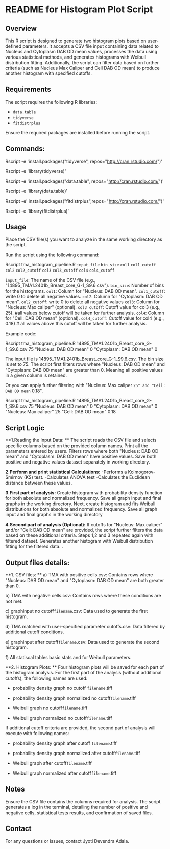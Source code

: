 # README for Histogram Plot Script

## Overview

This R script is designed to generate two histogram plots based on user-defined parameters. It accepts a CSV file input containing data related to Nucleus and Cytoplasm DAB OD mean values, processes the data using various statistical methods, and generates histograms with Weibull distribution fitting. Additionally, the script can filter data based on further criteria (such as Nucleus Max Caliper and Cell DAB OD mean) to produce another histogram with specified cutoffs.

## Requirements

The script requires the following R libraries:
- `data.table`
- `tidyverse`
- `fitdistrplus`

Ensure the required packages are installed before running the script.



## Commands:

Rscript -e 'install.packages("tidyverse", repos="http://cran.rstudio.com/")'

Rscript -e 'library(tidyverse)'

Rscript -e 'install.packages("data.table", repos="http://cran.rstudio.com/")'

Rscript -e 'library(data.table)'

Rscript -e' install.packages("fitdistrplus",repos="http://cran.rstudio.com/")'

Rscript -e 'library(fitdistrplus)'


## Usage

Place the CSV file(s) you want to analyze in the same working directory as the script.

Run the script using the following command:

Rscript tma_histogram_pipeline.R  `input_file` `bin_size` `col1` `col1_cutoff` `col2` `col2_cutoff` `col3` `col3_cutoff` `col4` `col4_cutoff`

`input_file`: The name of the CSV file (e.g., "14895_TMA1.2401b_Breast_core_G-1_S9.6.csv").
`bin_size`: Number of bins for the histograms.
`col1`: Column for "Nucleus: DAB OD mean".
`col1_cutoff`: write 0 to delete all negative values. 
`col2`: Column for "Cytoplasm: DAB OD mean".
`col2_cutoff`: write 0 to delete all negative values
`col3`: Column for "Nucleus: Max caliper" (optional).
`col3_cutoff`: Cutoff value for col3 (e.g., 25). #all values below cutoff will be taken for further analysis.
`col4`: Column for "Cell: DAB OD mean" (optional).
`col4_cutoff`: Cutoff value for col4 (e.g., 0.18) # all values above this cutoff will be taken for further analysis.


Example code:

Rscript tma_histogram_pipeline.R 14895_TMA1.2401b_Breast_core_G-1_S9.6.csv 75 "Nucleus: DAB OD mean" 0 "Cytoplasm: DAB OD mean" 0

The input file is 14895_TMA1.2401b_Breast_core_G-1_S9.6.csv.
The bin size is set to 75.
The script first filters rows where "Nucleus: DAB OD mean" and "Cytoplasm: DAB OD mean" are greater than 0. Meaning all positive values in a given column is retained.

Or you can apply further filtering with "Nucleus: Max caliper ` 25" and "Cell: DAB OD mean ` 0.18".

Rscript tma_histogram_pipeline.R 14895_TMA1.2401b_Breast_core_G-1_S9.6.csv 75 "Nucleus: DAB OD mean" 0 "Cytoplasm: DAB OD mean" 0 "Nucleus: Max caliper" 25 "Cell: DAB OD mean" 0.18

## Script Logic
**1.Reading the Input Data: **
The script reads the CSV file and selects specific columns based on the provided column names.
Print all the parameters entered by users.
Filters rows where both "Nucleus: DAB OD mean" and "Cytoplasm: DAB OD mean" have positive values. Save both positive and negative values dataset separately in working directory.

**2.Perform and print statistical Calculations:**
-Performs a Kolmogorov-Smirnov (KS) test.
-Calculates ANOVA test
-Calculates the Euclidean distance between these values.

**3.First part of analysis:**
Create histogram with probability density function for both absolute and normalized frequency. Save all graph input and final graphs in the working directory.
Next, create histogram and fits Weibull distributions for both absolute and normalized frequency.
Save all graph input and final graphs in the working directory

**4.Second part of analysis (Optional):**
If cutoffs for "Nucleus: Max caliper" and/or "Cell: DAB OD mean" are provided, the script further filters the data based on these additional criteria. Steps 1,2 and 3 repeated again with filtered dataset. Generates another histogram with Weibull distribution fitting for the filtered data.
.

## Output files details:

**1. CSV files: **
a)	TMA with positive cells.csv: Contains rows where "Nucleus: DAB OD mean" and "Cytoplasm: DAB OD mean" are both greater than 0.

b)	TMA with negative cells.csv: Contains rows where these conditions are not met.

c)	graphinput no cutoff`filename`.csv: Data used to generate the first histogram.

d)	TMA matched with user-specified parameter cutoffs.csv: Data filtered by additional cutoff conditions.

e)	graphinput after cutoff`filename`.csv: Data used to generate the second histogram.

f) All statiscal tables basic stats and for Weibull parameters.


**2. Histogram Plots: **
Four histogram plots will be saved for each part of the histogram analysis. For the first part of the analysis (without additional cutoffs), the following names are used:

 - probability density graph no cutoff `filename`.tiff
 
 - probability density graph normalized no cutoff`filename`.tiff
 
 - 	Weibull graph no cutoff`filename`.tiff
 
 - 	Weibull graph normalized no cutoff`filename`.tiff
 

If additional cutoff criteria are provided, the second part of analysis will execute with following names:

 - probability density graph after cutoff `filename`.tiff
 
 - probability density graph normalized after cutoff`filename`.tiff
 
 - Weibull graph after cutoff`filename`.tiff
 
 - Weibull graph normalized after cutoff`filename`.tiff



## Notes
Ensure the CSV file contains the columns required for analysis.
The script generates a log in the terminal, detailing the number of positive and negative cells, statistical tests results, and confirmation of saved files.


## Contact

For any questions or issues, contact Jyoti Devendra Adala.


